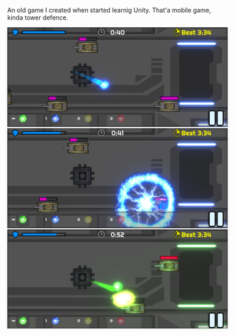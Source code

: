 An old game I created when started learnig Unity.
That'a mobile game, kinda tower defence.

![](https://github.com/Martinson1252/Mayhem/blob/main/4.png)
![](https://github.com/Martinson1252/Mayhem/blob/main/3.png)
![](https://github.com/Martinson1252/Mayhem/blob/main/5.png)
